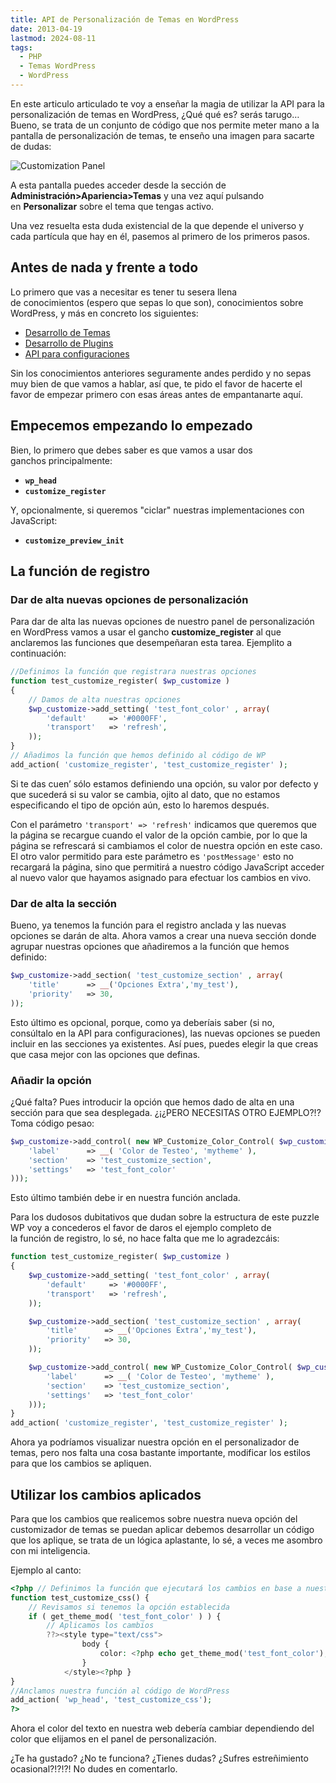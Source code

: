 ```yaml
---
title: API de Personalización de Temas en WordPress
date: 2013-04-19
lastmod: 2024-08-11
tags:
  - PHP
  - Temas WordPress
  - WordPress
---
```


En este articulo articulado te voy a enseñar la magia de utilizar la API para la personalización de temas en WordPress, ¿Qué qué es? serás tarugo… Bueno, se trata de un conjunto de código que nos permite meter mano a la pantalla de personalización de temas, te enseño una imagen para sacarte de dudas:

![Customization Panel](/old-posts-images/2013/04/Customization-Panel.jpg)

A esta pantalla puedes acceder desde la sección de **Administración>Apariencia>Temas** y una vez aquí pulsando en **Personalizar** sobre el tema que tengas activo.

Una vez resuelta esta duda existencial de la que depende el universo y cada partícula que hay en él, pasemos al primero de los primeros pasos.

## Antes de nada y frente a todo

Lo primero que vas a necesitar es tener tu sesera llena de conocimientos (espero que sepas lo que son), conocimientos sobre WordPress, y más en concreto los siguientes:

- [Desarrollo de Temas](https://codex.wordpress.org/Theme_Development "Desarrollo de Temas (WordPress Codex)")
- [Desarrollo de Plugins](https://codex.wordpress.org/Writing_a_Plugin "Desarrollo de Plugins (Codex WordPress)")
- [API para configuraciones](https://codex.wordpress.org/Settings_API "API para Configuraciones (Codex WordPress)")

Sin los conocimientos anteriores seguramente andes perdido y no sepas muy bien de que vamos a hablar, así que, te pido el favor de hacerte el favor de empezar primero con esas áreas antes de empantanarte aquí.

## Empecemos empezando lo empezado

Bien, lo primero que debes saber es que vamos a usar dos ganchos principalmente:

- **`wp_head`**
- **`customize_register`**

Y, opcionalmente, si queremos "ciclar" nuestras implementaciones con JavaScript:

- **`customize_preview_init`**

## La función de registro

### Dar de alta nuevas opciones de personalización

Para dar de alta las nuevas opciones de nuestro panel de personalización en WordPress vamos a usar el gancho **customize_register** al que anclaremos las funciones que desempeñaran esta tarea. Ejemplito a continuación:

```php
//Definimos la función que registrara nuestras opciones
function test_customize_register( $wp_customize )
{
    // Damos de alta nuestras opciones
    $wp_customize->add_setting( 'test_font_color' , array(
        'default'     => '#0000FF',
        'transport'   => 'refresh',
    ));
}
// Añadimos la función que hemos definido al código de WP
add_action( 'customize_register', 'test_customize_register' );
```

Si te das cuen’ sólo estamos definiendo una opción, su valor por defecto y que sucederá si su valor se cambia, ojito al dato, que no estamos especificando el tipo de opción aún, esto lo haremos después.

Con el parámetro `'transport' => 'refresh'` indicamos que queremos que la página se recargue cuando el valor de la opción cambie, por lo que la página se refrescará si cambiamos el color de nuestra opción en este caso. El otro valor permitido para este parámetro es `'postMessage'` esto no recargará la página, sino que permitirá a nuestro código JavaScript acceder al nuevo valor que hayamos asignado para efectuar los cambios en vivo.

### Dar de alta la sección

Bueno, ya tenemos la función para el registro anclada y las nuevas opciones se darán de alta. Ahora vamos a crear una nueva sección donde agrupar nuestras opciones que añadiremos a la función que hemos definido:

```php
$wp_customize->add_section( 'test_customize_section' , array(
    'title'      => __('Opciones Extra','my_test'),
    'priority'   => 30,
));
```

Esto último es opcional, porque, como ya deberíais saber (si no, consúltalo en la API para configuraciones), las nuevas opciones se pueden incluir en las secciones ya existentes. Así pues, puedes elegir la que creas que casa mejor con las opciones que definas.

### Añadir la opción

¿Qué falta? Pues introducir la opción que hemos dado de alta en una sección para que sea desplegada. ¿¡¿PERO NECESITAS OTRO EJEMPLO?!? Toma código pesao:

```php
$wp_customize->add_control( new WP_Customize_Color_Control( $wp_customize, 'test_color', array(
	'label'      => __( 'Color de Testeo', 'mytheme' ),
	'section'    => 'test_customize_section',
	'settings'   => 'test_font_color'
)));
```

Esto último también debe ir en nuestra función anclada.

Para los dudosos dubitativos que dudan sobre la estructura de este puzzle WP voy a concederos el favor de daros el ejemplo completo de la función de registro, lo sé, no hace falta que me lo agradezcáis:

```php
function test_customize_register( $wp_customize )
{
    $wp_customize->add_setting( 'test_font_color' , array(
        'default'     => '#0000FF',
        'transport'   => 'refresh',
    ));

	$wp_customize->add_section( 'test_customize_section' , array(
		'title'      => __('Opciones Extra','my_test'),
		'priority'   => 30,
	));

	$wp_customize->add_control( new WP_Customize_Color_Control( $wp_customize, 'test_color', array(
		'label'      => __( 'Color de Testeo', 'mytheme' ),
		'section'    => 'test_customize_section',
		'settings'   => 'test_font_color'
	)));
}
add_action( 'customize_register', 'test_customize_register' );
```

Ahora ya podríamos visualizar nuestra opción en el personalizador de temas, pero nos falta una cosa bastante importante, modificar los estilos para que los cambios se apliquen.

## Utilizar los cambios aplicados

Para que los cambios que realicemos sobre nuestra nueva opción del customizador de temas se puedan aplicar debemos desarrollar un código que los aplique, se trata de un lógica aplastante, lo sé, a veces me asombro con mi inteligencia.

Ejemplo al canto:

```php
<?php // Definimos la función que ejecutará los cambios en base a nuestra opción
function test_customize_css() {
    // Revisamos si tenemos la opción establecida
    if ( get_theme_mod( 'test_font_color' ) ) {
        // Aplicamos los cambios
        ??><style type="text/css">
                body {
                    color: <?php echo get_theme_mod('test_font_color'); ?>
                }
            </style><?php }
}
//Anclamos nuestra función al código de WordPress
add_action( 'wp_head', 'test_customize_css');
?>
```

Ahora el color del texto en nuestra web debería cambiar dependiendo del color que elijamos en el panel de personalización.

¿Te ha gustado? ¿No te funciona? ¿Tienes dudas? ¿Sufres estreñimiento ocasional?!?!?! No dudes en comentarlo.
